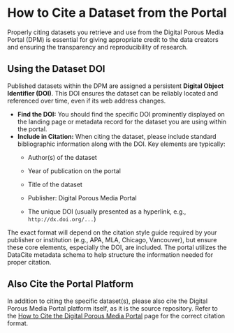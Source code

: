# How to Cite a Dataset from the Portal

Properly citing datasets you retrieve and use from the Digital Porous Media Portal (DPM) is essential for giving appropriate credit to the data creators and ensuring the transparency and reproducibility of research.

## Using the Dataset DOI

Published datasets within the DPM are assigned a persistent **Digital Object Identifier (DOI)**. This DOI ensures the dataset can be reliably located and referenced over time, even if its web address changes.


* **Find the DOI:** You should find the specific DOI prominently displayed on the landing page or metadata record for the dataset you are using within the portal.
* **Include in Citation:** When citing the dataset, please include standard bibliographic information along with the DOI. Key elements are typically:
    * Author(s) of the dataset
    * Year of publication on the portal
    * Title of the dataset

    * Publisher: Digital Porous Media Portal

    * The unique DOI (usually presented as a hyperlink, e.g., `http://dx.doi.org/...`)

The exact format will depend on the citation style guide required by your publisher or institution (e.g., APA, MLA, Chicago, Vancouver), but ensure these core elements, especially the DOI, are included. The portal utilizes the DataCite metadata schema to help structure the information needed for proper citation.

## Also Cite the Portal Platform

In addition to citing the specific dataset(s), please also cite the Digital Porous Media Portal platform itself, as it is the source repository. Refer to the [How to Cite the Digital Porous Media Portal](cite_us.md) page for the correct citation format.


